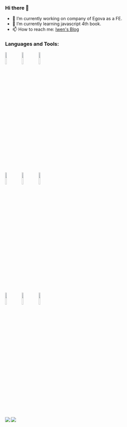 ### Hi there 👋

<!--
**whf605319646/whf605319646** is a ✨ _special_ ✨ repository because its `README.md` (this file) appears on your GitHub profile.

Here are some ideas to get you started:

- 🔭 I’m currently working on ...
- 🌱 I’m currently learning ...
- 👯 I’m looking to collaborate on ...
- 🤔 I’m looking for help with ...
- 💬 Ask me about ...
- 📫 How to reach me: ...
- 😄 Pronouns: ...
- ⚡ Fun fact: ...
-->
- 🔭 I’m currently working on company of Egova as a FE.
- 🌱 I’m currently learning javascript 4th book.
- 📫 How to reach me: [Iwen's Blog](www.hfwang.win)
### Languages and Tools:

<p>  
  <code><img width="10%" src="https://www.vectorlogo.zone/logos/javascript/javascript-ar21.svg" /></code>
  <code><img width="10%" src="https://www.vectorlogo.zone/logos/typescriptlang/typescriptlang-ar21.svg" /></code>
  <code><img width="10%" src="https://www.vectorlogo.zone/logos/vuejs/vuejs-ar21.svg" /></code>
  <br />
  <code><img width="10%" src="https://www.vectorlogo.zone/logos/nodejs/nodejs-ar21.svg" /></code>
  <code><img width="10%" src="https://www.vectorlogo.zone/logos/nodejs/nodejs-ar21.svg" /></code>
  <code><img width="10%" src="https://www.vectorlogo.zone/logos/json/json-ar21.svg" /></code>
  <br />
  <code><img width="10%" src="https://www.vectorlogo.zone/logos/mysql/mysql-ar21.svg" /></code>
  <code><img width="10%" src="https://www.vectorlogo.zone/logos/git-scm/git-scm-ar21.svg" /></code>
  <code><img width="10%" src="https://www.vectorlogo.zone/logos/jenkins/jenkins-ar21.svg" /></code>
</p
![whf605319646 github stats](https://github-readme-stats.vercel.app/api?username=whf605319646&show_icons=true&hide_border=true)

<a href="https://github.com/whf605319646/cesiumlab">
  <img align="left" src="https://github-readme-stats.vercel.app/api/pin/?username=whf605319646&repo=cesiumlab" />
</a>

<a href="https://github.com/whf605319646/whf605319646.github.io">
  <img align="left" src="https://github-readme-stats.vercel.app/api/pin/?username=whf605319646&repo=whf605319646.github.io" />
</a>
